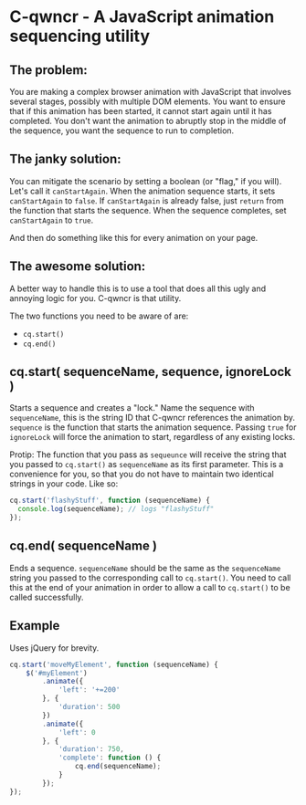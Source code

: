 C-qwncr - A JavaScript animation sequencing utility
===

The problem:
---

You are making a complex browser animation with JavaScript that involves several stages, possibly with multiple DOM elements.  You want to ensure that if this animation has been started, it cannot start again until it has completed.  You don't want the animation to abruptly stop in the middle of the sequence, you want the sequence to run to completion.

The janky solution:
---

You can mitigate the scenario by setting a boolean (or "flag," if you will).  Let's call it `canStartAgain`.  When the animation sequence starts, it sets `canStartAgain` to `false`.  If `canStartAgain` is already false, just `return` from the function that starts the sequence.  When the sequence completes, set `canStartAgain` to `true`.

And then do something like this for every animation on your page.

The awesome solution:
---

A better way to handle this is to use a tool that does all this ugly and annoying logic for you.  C-qwncr is that utility.

The two functions you need to be aware of are:
* `cq.start()`
* `cq.end()`

cq.start( sequenceName, sequence, ignoreLock )
---

Starts a sequence and creates a "lock."  Name the sequence with `sequenceName`, this is the string ID that C-qwncr references the animation by.  `sequence` is the function that starts the animation sequence.  Passing `true` for `ignoreLock` will force the animation to start, regardless of any existing locks.

Protip:  The function that you pass as `sequeunce` will receive the string that you passed to `cq.start()` as `sequenceName` as its first parameter.  This is a convenience for you, so that you do not have to maintain two identical strings in your code.  Like so:

````javascript
cq.start('flashyStuff', function (sequenceName) {
  console.log(sequenceName); // logs "flashyStuff"
});
````

cq.end( sequenceName )
---

Ends a sequence.  `sequenceName` should be the same as the `sequenceName` string you passed to the corresponding call to `cq.start()`.  You need to call this at the end of your animation in order to allow a call to `cq.start()` to be called successfully.

Example
---

Uses jQuery for brevity.

````javascript
cq.start('moveMyElement', function (sequenceName) {
	$('#myElement')
		.animate({
			'left': '+=200'
		}, {
			'duration': 500
		})
		.animate({
			'left': 0
		}, {
			'duration': 750,
			'complete': function () {
				cq.end(sequenceName);
			}
		});
});
````